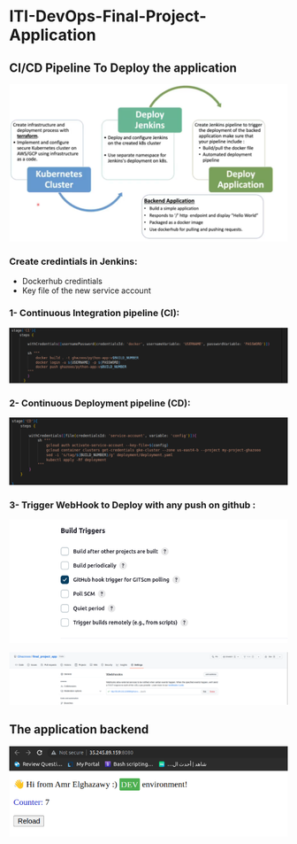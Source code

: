 # ITI-DevOps-Final-Project-Application

## CI/CD Pipeline To Deploy the application
![home_Page Image](./screenshot/pipeline_2.png)

### Create credintials in Jenkins:

* Dockerhub credintials
* Key file of the new service account

### 1- Continuous Integration pipeline (CI):

![home_Page Image](./screenshot/CI.png)

### 2- Continuous Deployment pipeline (CD):

![home_Page Image](./screenshot/CD.png)

### 3- Trigger WebHook to Deploy with any push on github :

![home_Page Image](./screenshot/triger.png)

![home_Page Image](./screenshot/triger2.png)

## The application backend

![home_Page Image](./screenshot/app.png)

